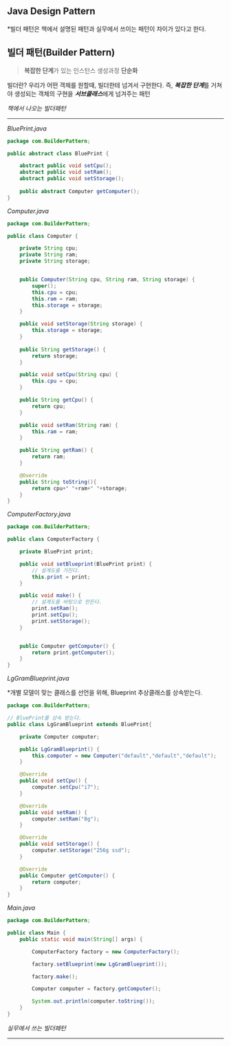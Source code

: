 ## Java Design Pattern

*빌더 패턴은 책에서 설명된 패턴과 실무에서 쓰이는 패턴이 차이가 있다고 한다.



## 빌더 패턴(Builder Pattern)

> **복잡한 단계**가 있는 인스턴스 생성과정 **단순화**



빌더란? 우리가 어떤 객체를 원할때, 빌더한테 넘겨서 구현한다. 즉, ***복잡한 단계***를 거쳐야 생성되는 객체의 구현을 ***서브클래스***에게 넘겨주는 패턴



*책에서 나오는 빌더패턴*

---



*BluePrint.java*

```java
package com.BuilderPattern;

public abstract class BluePrint {

    abstract public void setCpu();
    abstract public void setRam();
    abstract public void setStorage();
    
    public abstract Computer getComputer();
}
```



*Computer.java*

```java
package com.BuilderPattern;

public class Computer {

    private String cpu;
    private String ram;
    private String storage;


    public Computer(String cpu, String ram, String storage) {
        super();
        this.cpu = cpu;
        this.ram = ram;
        this.storage = storage;
    }

    public void setStorage(String storage) {
        this.storage = storage;
    }
  
    public String getStorage() {
        return storage;
    }

    public void setCpu(String cpu) {
        this.cpu = cpu;
    }

    public String getCpu() {
        return cpu;
    }

    public void setRam(String ram) {
        this.ram = ram;
    }

    public String getRam() {
        return ram;
    }

    @Override
    public String toString(){
        return cpu+" "+ram+" "+storage;
    }
}
```



*ComputerFactory.java*

```java
package com.BuilderPattern;

public class ComputerFactory {

    private BluePrint print;

    public void setBlueprint(BluePrint print) {
        // 설계도를 가진다.
        this.print = print;
    }

    public void make() {
        // 설계도를 바탕으로 만든다.
        print.setRam();
        print.setCpu();
        print.setStorage();
    }


    public Computer getComputer() {
        return print.getComputer();
    }
}
```



*LgGramBlueprint.java*

*개별 모델이 맞는 클래스를 선언을 위해, Blueprint 추상클래스를 상속받는다.

```java
package com.BuilderPattern;

// BluePrint를 상속 받는다.
public class LgGramBlueprint extends BluePrint{

    private Computer computer;

    public LgGramBlueprint() {
        this.computer = new Computer("default","default","default");
    }

    @Override
    public void setCpu() {
        computer.setCpu("i7");
    }

    @Override
    public void setRam() {
        computer.setRam("8g");
    }

    @Override
    public void setStorage() {
        computer.setStorage("256g ssd");
    }

    @Override
    public Computer getComputer() {
        return computer;
    }
}
```



*Main.java*

```java
package com.BuilderPattern;

public class Main {
    public static void main(String[] args) {

        ComputerFactory factory = new ComputerFactory();

        factory.setBlueprint(new LgGramBlueprint());

        factory.make();

        Computer computer = factory.getComputer();

        System.out.println(computer.toString());
    }
}
```





*실무에서 쓰는 빌더패턴*

---

